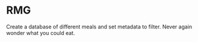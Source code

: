 # RMG

Create a database of different meals and set metadata to filter. Never again wonder what you could eat.
